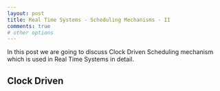 ```yaml
---
layout: post
title: Real Time Systems - Scheduling Mechanisms - II
comments: true
# other options
---
```


In this post we are going to discuss Clock Driven Scheduling mechanism which is used in Real Time Systems in detail.

## Clock Driven

